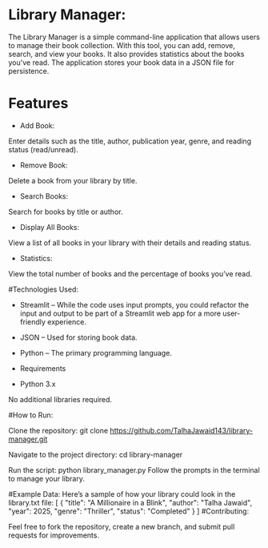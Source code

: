 # Library Manager:
The Library Manager is a simple command-line application that allows users to manage their book collection. With this tool, you can add, remove, search, and view your books. It also provides statistics about the books you've read. The application stores your book data in a JSON file for persistence.

# Features
* Add Book:

Enter details such as the title, author, publication year, genre, and reading status (read/unread).

* Remove Book:

Delete a book from your library by title.

* Search Books:

Search for books by title or author.

* Display All Books:

View a list of all books in your library with their details and reading status.

* Statistics:

View the total number of books and the percentage of books you’ve read.

#Technologies Used:
* Streamlit – While the code uses input prompts, you could refactor the input and output to be part of a Streamlit web app for a more user-friendly experience.

* JSON – Used for storing book data.

* Python – The primary programming language.

* Requirements
* Python 3.x

No additional libraries required.

#How to Run:

Clone the repository:
git clone https://github.com/TalhaJawaid143/library-manager.git

Navigate to the project directory:
cd library-manager

Run the script:
python library_manager.py
Follow the prompts in the terminal to manage your library.

#Example Data:
Here’s a sample of how your library could look in the library.txt file:
[
  {
    "title": "A Millionaire in a Blink",
    "author": "Talha Jawaid",
    "year": 2025,
    "genre": "Thriller",
    "status": "Completed"
  }
]
#Contributing:

Feel free to fork the repository, create a new branch, and submit pull requests for improvements.

